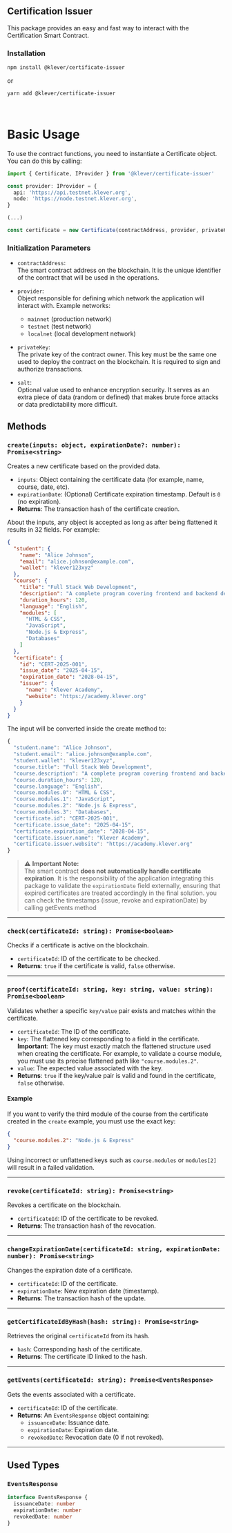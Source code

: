 ## Certification Issuer

This package provides an easy and fast way to interact with the Certification Smart Contract.

### Installation

```bash
npm install @klever/certificate-issuer
```

or

```bash
yarn add @klever/certificate-issuer
```

<br/>

# Basic Usage

To use the contract functions, you need to instantiate a Certificate object. You can do this by calling:

```ts
import { Certificate, IProvider } from '@klever/certificate-issuer'

const provider: IProvider = {
  api: 'https://api.testnet.klever.org',
  node: 'https://node.testnet.klever.org',
}

(...)

const certificate = new Certificate(contractAddress, provider, privateKey, salt)
```

### Initialization Parameters

- `contractAddress`:  
  The smart contract address on the blockchain. It is the unique identifier of the contract that will be used in the operations.

- `provider`:  
  Object responsible for defining which network the application will interact with. Example networks:  
  - `mainnet` (production network)  
  - `testnet` (test network)  
  - `localnet` (local development network)

- `privateKey`:  
  The private key of the contract owner. This key must be the same one used to deploy the contract on the blockchain. It is required to sign and authorize transactions.

- `salt`:  
  Optional value used to enhance encryption security. It serves as an extra piece of data (random or defined) that makes brute force attacks or data predictability more difficult.

## Methods

### `create(inputs: object, expirationDate?: number): Promise<string>`

Creates a new certificate based on the provided data.

- `inputs`: Object containing the certificate data (for example, name, course, date, etc).
- `expirationDate`: (Optional) Certificate expiration timestamp. Default is `0` (no expiration).
- **Returns**: The transaction hash of the certificate creation.

About the inputs, any object is accepted as long as after being flattened it results in 32 fields. For example:

```json
{
  "student": {
    "name": "Alice Johnson",
    "email": "alice.johnson@example.com",
    "wallet": "klever123xyz"
  },
  "course": {
    "title": "Full Stack Web Development",
    "description": "A complete program covering frontend and backend development.",
    "duration_hours": 120,
    "language": "English",
    "modules": [
      "HTML & CSS",
      "JavaScript",
      "Node.js & Express",
      "Databases"
    ]
  },
  "certificate": {
    "id": "CERT-2025-001",
    "issue_date": "2025-04-15",
    "expiration_date": "2028-04-15",
    "issuer": {
      "name": "Klever Academy",
      "website": "https://academy.klever.org"
    }
  }
}
```

The input will be converted inside the create method to:

```ts
{
  "student.name": "Alice Johnson",
  "student.email": "alice.johnson@example.com",
  "student.wallet": "klever123xyz",
  "course.title": "Full Stack Web Development",
  "course.description": "A complete program covering frontend and backend development.",
  "course.duration_hours": 120,
  "course.language": "English",
  "course.modules.0": "HTML & CSS",
  "course.modules.1": "JavaScript",
  "course.modules.2": "Node.js & Express",
  "course.modules.3": "Databases",
  "certificate.id": "CERT-2025-001",
  "certificate.issue_date": "2025-04-15",
  "certificate.expiration_date": "2028-04-15",
  "certificate.issuer.name": "Klever Academy",
  "certificate.issuer.website": "https://academy.klever.org"
}
```

> ⚠️ **Important Note:**  
> The smart contract **does not automatically handle certificate expiration**. It is the responsibility of the application integrating this package to validate the `expirationDate` field externally, ensuring that expired certificates are treated accordingly in the final solution. you can check the timestamps (issue, revoke and expirationDate) by calling getEvents method

---

### `check(certificateId: string): Promise<boolean>`

Checks if a certificate is active on the blockchain.

- `certificateId`: ID of the certificate to be checked.
- **Returns**: `true` if the certificate is valid, `false` otherwise.

---

### `proof(certificateId: string, key: string, value: string): Promise<boolean>`

Validates whether a specific `key/value` pair exists and matches within the certificate.

- `certificateId`: The ID of the certificate.
- `key`: The flattened key corresponding to a field in the certificate.  
  **Important**: The key must exactly match the flattened structure used when creating the certificate. For example, to validate a course module, you must use its precise flattened path like `"course.modules.2"`.
- `value`: The expected value associated with the key.
- **Returns**: `true` if the key/value pair is valid and found in the certificate, `false` otherwise.

#### Example

If you want to verify the third module of the course from the certificate created in the `create` example, you must use the exact key:

```json
{
  "course.modules.2": "Node.js & Express"
}
```

Using incorrect or unflattened keys such as `course.modules` or `modules[2]` will result in a failed validation.

---

### `revoke(certificateId: string): Promise<string>`

Revokes a certificate on the blockchain.

- `certificateId`: ID of the certificate to be revoked.
- **Returns**: The transaction hash of the revocation.

---

### `changeExpirationDate(certificateId: string, expirationDate: number): Promise<string>`

Changes the expiration date of a certificate.

- `certificateId`: ID of the certificate.
- `expirationDate`: New expiration date (timestamp).
- **Returns**: The transaction hash of the update.

---

### `getCertificateIdByHash(hash: string): Promise<string>`

Retrieves the original `certificateId` from its hash.

- `hash`: Corresponding hash of the certificate.
- **Returns**: The certificate ID linked to the hash.

---

### `getEvents(certificateId: string): Promise<EventsResponse>`

Gets the events associated with a certificate.

- `certificateId`: ID of the certificate.
- **Returns**: An `EventsResponse` object containing:
  - `issuanceDate`: Issuance date.
  - `expirationDate`: Expiration date.
  - `revokedDate`: Revocation date (0 if not revoked).

---

## Used Types

### `EventsResponse`

```ts
interface EventsResponse {
  issuanceDate: number
  expirationDate: number
  revokedDate: number
}
```

